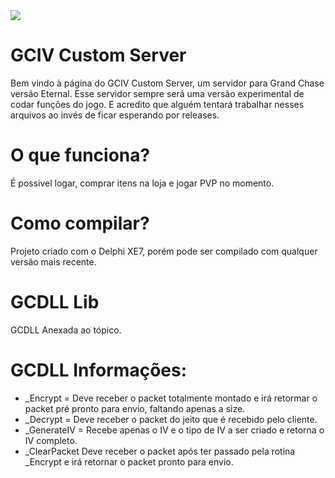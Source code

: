 <img src="https://i.imgur.com/2dM8xDC.png" />


# GCIV Custom Server

Bem vindo à página do GCIV Custom Server, um servidor para Grand Chase versão Eternal. Esse servidor sempre será uma versão experimental de codar funções do jogo. E acredito que alguém tentará trabalhar nesses arquivos ao invés de ficar esperando por releases.

# O que funciona?

É possivel logar, comprar itens na loja e jogar PVP no momento.

# Como compilar?

Projeto criado com o Delphi XE7, porém pode ser compilado com qualquer versão mais recente.

# GCDLL Lib

GCDLL Anexada ao tópico.

# GCDLL Informações:

* _Encrypt = Deve receber o packet totalmente montado e irá retormar o packet pré pronto para envio, faltando apenas a size.
* _Decrypt = Deve receber o packet do jeito que é recebido pelo cliente.
* _GenerateIV = Recebe apenas o IV e o tipo de IV a ser criado e retorna o IV completo.
* _ClearPacket Deve receber o packet após ter passado pela rotina _Encrypt e irá retornar o packet pronto para envio.

